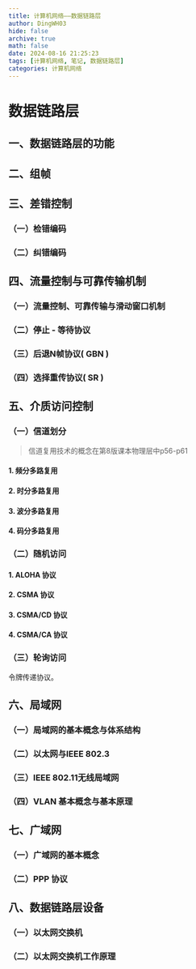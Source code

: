 ```yaml
---
title: 计算机网络——数据链路层
author: DingWH03
hide: false
archive: true
math: false
date: 2024-08-16 21:25:23
tags: [计算机网络, 笔记, 数据链路层]
categories: 计算机网络
---
```

# 数据链路层

## 一、数据链路层的功能

## 二、组帧

## 三、差错控制

### （一）检错编码

### （二）纠错编码

## 四、流量控制与可靠传输机制

### （一）流量控制、可靠传输与滑动窗口机制

### （二）停止 - 等待协议

### （三）后退N帧协议( GBN )

### （四）选择重传协议( SR )

## 五、介质访问控制

### （一）信道划分

> 信道复用技术的概念在第8版课本物理层中p56-p61

#### 1. 频分多路复用

#### 2. 时分多路复用

#### 3. 波分多路复用

#### 4. 码分多路复用

### （二）随机访问

#### 1. ALOHA 协议

#### 2. CSMA 协议

#### 3. CSMA/CD 协议

#### 4. CSMA/CA 协议

### （三）轮询访问

令牌传递协议。

## 六、局域网

### （一）局域网的基本概念与体系结构

### （二）以太网与IEEE 802.3

### （三）IEEE 802.11无线局域网

### （四）VLAN 基本概念与基本原理

## 七、广域网

### （一）广域网的基本概念

### （二）PPP 协议

## 八、数据链路层设备

### （一）以太网交换机

### （二）以太网交换机工作原理

